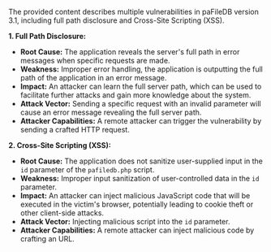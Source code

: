 The provided content describes multiple vulnerabilities in paFileDB version 3.1, including full path disclosure and Cross-Site Scripting (XSS).

**1. Full Path Disclosure:**
   - **Root Cause:** The application reveals the server's full path in error messages when specific requests are made.
   - **Weakness:**  Improper error handling, the application is outputting the full path of the application in an error message.
   - **Impact:**  An attacker can learn the full server path, which can be used to facilitate further attacks and gain more knowledge about the system.
   - **Attack Vector:** Sending a specific request with an invalid parameter will cause an error message revealing the full server path.
   - **Attacker Capabilities:**  A remote attacker can trigger the vulnerability by sending a crafted HTTP request.

**2. Cross-Site Scripting (XSS):**
   - **Root Cause:** The application does not sanitize user-supplied input in the `id` parameter of the `pafiledb.php` script.
   - **Weakness:** Improper input sanitization of user-controlled data in the `id` parameter.
   - **Impact:**  An attacker can inject malicious JavaScript code that will be executed in the victim's browser, potentially leading to cookie theft or other client-side attacks.
   - **Attack Vector:** Injecting malicious script into the `id` parameter.
   - **Attacker Capabilities:** A remote attacker can inject malicious code by crafting an URL.